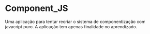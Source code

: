 # Component_JS
Uma aplicação para tentar recriar o sistema de componentização com javacript puro. A aplicação tem apenas finalidade no aprendizado.

